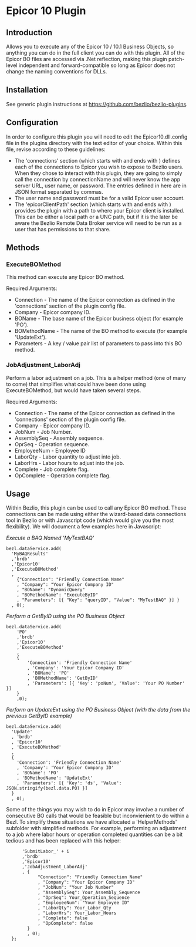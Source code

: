 # Epicor 10 Plugin

## Introduction
Allows you to execute any of the Epicor 10 / 10.1 Business Objects, so anything you can do in the full client you can do with this plugin.  All of the Epicor BO files are accessed via .Net reflection, making this plugin patch-level independent and forward-compatible so long as Epicor does not change the naming conventions for DLLs.

## Installation
See generic plugin instructions at https://github.com/bezlio/bezlio-plugins.

## Configuration
In order to configure this plugin you will need to edit the Epicor10.dll.config file in the plugins directory with the text editor of your choice.  Within this file, revise according to these guidelines:
* The 'connections' section (which starts with <setting name="connections" serializeAs="String"> and ends with </setting>) defines each of the connections to Epicor you wish to expose to Bezlio users.  When they chose to interact with this plugin, they are going to simply call the connection by connectionName and will never know the app server URL, user name, or password.  The entries defined in here are in JSON format separated by commas.  
* The user name and password must be for a valid Epicor user account.
* The 'epicorClientPath' section (which starts with <setting name="epicorClientPath" serializeAs="String"> and ends with </setting>) provides the plugin with a path to where your Epicor client is installed.  This can be either a local path or a UNC path, but if it is the later be aware the Bezlio Remote Data Broker service will need to be run as a user that has permissions to that share.

## Methods
### ExecuteBOMethod
This method can execute any Epicor BO method.

Required Arguments:
* Connection - The name of the Epicor connection as defined in the 'connections' section of the plugin config file.
* Company - Epicor company ID.
* BOName - The base name of the Epicor business object (for example 'PO').
* BOMethodName - The name of the BO method to execute (for example 'UpdateExt').
* Parameters - A key / value pair list of parameters to pass into this BO method.

### JobAdjustment_LaborAdj
Perform a labor adjustment on a job.  This is a helper method (one of many to come) that simplifies what could have been done using ExecuteBOMethod, but would have taken several steps.

Required Arguments:
* Connection - The name of the Epicor connection as defined in the 'connections' section of the plugin config file.
* Company - Epicor company ID.
* JobNum - Job Number.
* AssemblySeq - Assembly sequence.
* OprSeq - Operation sequence.
* EmployeeNum - Employee ID
* LaborQty - Labor quantity to adjust into job.
* LaborHrs - Labor hours to adjust into the job.
* Complete - Job complete flag.
* OpComplete - Operation complete flag.

## Usage
Within Bezlio, this plugin can be used to call any Epicor BO method.  These connections can be made using either the wizard-based data connections tool in Bezlio or with Javascript code (which would give you the most flexibility).  We will document a few examples here in Javascript:

*Execute a BAQ Named 'MyTestBAQ'*
``` 
bezl.dataService.add(
  'MyBAQResults'
  ,'brdb'
  ,'Epicor10'
  ,'ExecuteBOMethod'
  , 
    {"Connection": "Friendly Connection Name"
    , "Company": "Your Epicor Company ID"
    , "BOName": "DynamicQuery"
    , "BOMethodName": "ExecuteByID"
    , "Parameters": [{ "Key": "queryID", "Value": "MyTestBAQ" }] }
  , 0);
```

*Perform a GetByID using the PO Business Object*
```
bezl.dataService.add(
    'PO'
    ,'brdb'
    ,'Epicor10'
    ,'ExecuteBOMethod'
    , 
    { 
        'Connection': 'Friendly Connection Name'
        , 'Company': 'Your Epicor Company ID'
        , 'BOName': 'PO'
        , 'BOMethodName': 'GetByID'
        , 'Parameters': [{ 'Key': 'poNum', 'Value': 'Your PO Number' }] 
    }
    ,0);
```

*Perform an UpdateExt using the PO Business Object (with the data from the previous GetByID example)*
``` 
bezl.dataService.add(
  'Update'
  , 'brdb'
  , 'Epicor10'
  , 'ExecuteBOMethod'
  ,
  {
    'Connection': 'Friendly Connection Name'
    , 'Company': 'Your Epicor Company ID'
    , 'BOName': 'PO'
    , 'BOMethodName': 'UpdateExt'
    , 'Parameters': [{ 'Key': 'ds', 'Value': JSON.stringify(bezl.data.PO) }]
  }
  , 0);
```

Some of the things you may wish to do in Epicor may involve a number of consecutive BO calls that would be feasible but inconvienient to do within a Bezl.  To simplify these situations we have allocated a 'HelperMethods' subfolder with simplified methods.  For example, performing an adjustment to a job where labor hours or operation completed quantities can be a bit tedious and has been replaced with this helper:

```
      'SubmitLabor_' + i
      ,'brdb'
      ,'Epicor10'
      ,'JobAdjustment_LaborAdj'
      , { 
            "Connection": "Friendly Connection Name"
            , "Company": "Your Epicor Company ID"
            , "JobNum": "Your Job Number"
        	, "AssemblySeq": Your_Assembly_Sequence
        	, "OprSeq": Your_Operation_Sequence
        	, "EmployeeNum": "Your Employee ID"
        	, "LaborQty": Your_Labor_Qty
        	, "LaborHrs": Your_Labor_Hours
        	, "Complete": false
        	, "OpComplete": false
        }
        , 0);
  };
```